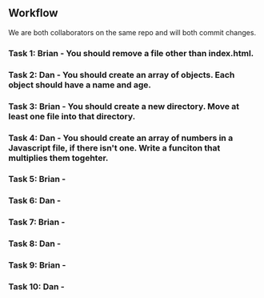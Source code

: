 ## Workflow

We are both collaborators on the same repo and will both commit changes.

### Task 1: Brian - You should remove a file other than index.html.

### Task 2: Dan - You should create an array of objects. Each object should have a name and age.

### Task 3: Brian - You should create a new directory. Move at least one file into that directory.

### Task 4: Dan - You should create an array of numbers in a Javascript file, if there isn't one. Write a funciton that multiplies them togehter.

### Task 5: Brian -

### Task 6: Dan -

### Task 7: Brian -

### Task 8: Dan -

### Task 9: Brian -

### Task 10: Dan -

